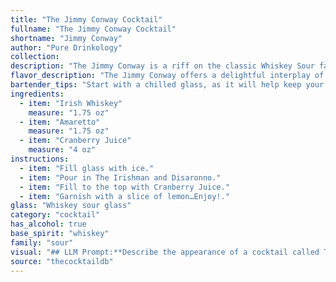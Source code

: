 ```yaml
---
title: "The Jimmy Conway Cocktail"
fullname: "The Jimmy Conway Cocktail"
shortname: "Jimmy Conway"
author: "Pure Drinkology"
collection:
description: "The Jimmy Conway is a riff on the classic Whiskey Sour family, utilizing the sweet, nutty notes of Amaretto to complement the Irish Whiskey base.  While its exact origin is unknown, the blend of Irish whiskey, sweet liqueur, and tart juice is reminiscent of the popular Irish Coffee  and Irish Cream drinks. "
flavor_description: "The Jimmy Conway offers a delightful interplay of flavors. The Irish whiskey brings a smooth, smoky warmth, while the Amaretto adds a touch of sweet almond and a hint of bitterness. Cranberry juice provides a tart and refreshing contrast, creating a balanced and complex taste that's both comforting and invigorating. "
bartender_tips: "Start with a chilled glass, as it will help keep your cocktail cool.  Use a good quality Irish whiskey, and a sweet Amaretto.  Shake the cocktail with ice, and strain into the glass. A splash of fresh cranberry juice adds a subtle sweetness and tartness to the final drink.  Garnish with a lime wedge. "
ingredients:
  - item: "Irish Whiskey"
    measure: "1.75 oz"
  - item: "Amaretto"
    measure: "1.75 oz"
  - item: "Cranberry Juice"
    measure: "4 oz"
instructions:
  - item: "Fill glass with ice."
  - item: "Pour in The Irishman and Disaronno."
  - item: "Fill to the top with Cranberry Juice."
  - item: "Garnish with a slice of lemon…Enjoy!."
glass: "Whiskey sour glass"
category: "cocktail"
has_alcohol: true
base_spirit: "whiskey"
family: "sour"
visual: "## LLM Prompt:**Describe the appearance of a cocktail called The Jimmy Conway made with Irish whiskey, Amaretto, and cranberry juice. Consider the following aspects:*** **Color:**  Is it a vibrant red? A deep burgundy? Or a more muted pink?* **Clarity:** Is it crystal clear? Or does it have a slight haze or cloudiness?* **Texture:** Is it smooth and silky? Or does it have a slight viscosity?* **Garnish:**  What kind of garnish, if any, is used? How does it contribute to the visual appeal? * **Overall Impression:** What kind of mood or feeling does the drink evoke with its appearance? Does it seem sophisticated, festive, or refreshing?**Example Output:**The Jimmy Conway presents a captivating sight. The cranberry juice gives it a vibrant crimson hue, while the Irish whiskey adds a subtle darkness, creating a rich, almost burgundy shade. It’s not entirely clear, with a gentle haze that hints at the delicate interplay of the ingredients.  The drink has a velvety texture, inviting you to savor its complex flavor profile. A simple sprig of fresh mint rests on the rim, adding a touch of green to the vibrant composition, and hinting at the drink's refreshing nature. Overall, the Jimmy Conway's appearance is both inviting and intriguing, promising a satisfyingly complex cocktail experience. "
source: "thecocktaildb"
---
```


